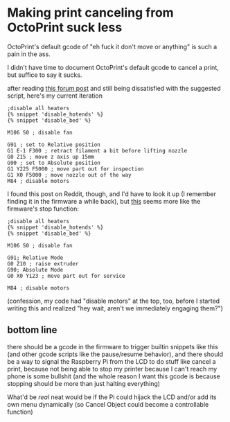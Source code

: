 # Making print canceling from OctoPrint suck less

OctoPrint's default gcode of "eh fuck it don't move or anything" is such a pain in the ass.

I didn't have time to document OctoPrint's default gcode to cancel a print, but suffice to say it sucks.

after reading [this forum post](https://forum.prusaprinters.org/forum/original-prusa-i3-mk3s-mk3-software-archive/octoprint-after-print-job-is-cancelled-gcode-script/) and still being dissatisfied with the suggested script, here's my current iteration

```gcode
;disable all heaters
{% snippet 'disable_hotends' %}
{% snippet 'disable_bed' %}

M106 S0 ; disable fan

G91 ; set to Relative position
G1 E-1 F300 ; retract filament a bit before lifting nozzle
G0 Z15 ; move z axis up 15mm
G90 ; set to Absolute position
G1 Y225 F5000 ; move part out for inspection
G1 X0 F5000 ; move nozzle out of the way
M84 ; disable motors
```

I found this post on Reddit, though, and I'd have to look it up (I remember finding it in the firmware a while back), but [this](https://www.reddit.com/r/MPSelectMiniOwners/comments/7wussl/octoprint_cancel_bed_travel/du5vfjk/) seems more like the firmware's stop function:

```
;disable all heaters
{% snippet 'disable_hotends' %}
{% snippet 'disable_bed' %}

M106 S0 ; disable fan

G91; Relative Mode
G0 Z10 ; raise extruder
G90; Absolute Mode
G0 X0 Y123 ; move part out for service

M84 ; disable motors
```

(confession, my code had "disable motors" at the top, too, before I started writing this and realized "hey wait, aren't we immediately engaging them?")

## bottom line

there should be a gcode in the firmware to trigger builtin snippets like this (and other gcode scripts like the pause/resume behavior), and there should be a way to signal the Raspberry Pi from the LCD to do stuff like cancel a print, because not being able to stop my printer because I can't reach my phone is some bullshit (and the whole reason I want this gcode is because stopping should be more than just halting everything)

What'd be *real* neat would be if the Pi could hijack the LCD and/or add its own menu dynamically (so Cancel Object could become a controllable function)
